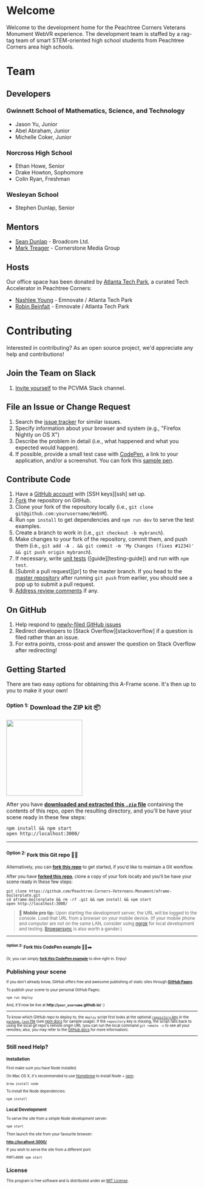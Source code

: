 # Welcome

Welcome to the development home for the Peachtree Corners Veterans Monument WebVR experience. The development team is staffed by a rag-tag team of smart STEM-oriented high school students from Peachtree Corners area high schools.

# Team

## Developers

### Gwinnett School of Mathematics, Science, and Technology
* Jason Yu, Junior
* Abel Abraham, Junior
* Michelle Coker, Junior

### Norcross High School
* Ethan Howe, Senior
* Drake Howton, Sophomore
* Colin Ryan, Freshman

### Wesleyan School
* Stephen Dunlap, Senior

## Mentors

* [Sean Dunlap](https://www.linkedin.com/in/seandunlap/) - Broadcom Ltd.
* [Mark Treager](https://www.linkedin.com/in/mark-treager/) - Cornerstone Media Group

## Hosts

Our office space has been donated by [Atlanta Tech Park](https://www.atlantatechpark.com/), a curated Tech Accelerator in Peachtree Corners:

* [Nashlee Young](https://www.linkedin.com/in/nashlee-young-269297b/) - Emnovate / Atlanta Tech Park
* [Robin Beinfait](https://www.linkedin.com/in/mark-treager/) - Emnovate / Atlanta Tech Park

# Contributing

Interested in contributing? As an open source project, we'd appreciate any help
and contributions! 

## Join the Team on Slack

1. [Invite yourself](https://ptcvets.slack.com/join/shared_invite/enQtMzYyNDM0MDI5NjUyLWE4MjA5OWFjZWJiNzk1ZTNmMTRhZjVkZDI4NGJhZmE0YjJjMDA3NWU3YjExMjI4NjhhM2MxZWJjYjJjNDZmNjU) to the PCVMA Slack channel.

## File an Issue or Change Request

1. Search the [issue tracker](https://github.com/Peachtree-Corners-Vetereans-Monument/WebVR/issues) for similar issues.
2. Specify information about your browser and system (e.g., "Firefox Nightly on OS X")
3. Describe the problem in detail (i.e., what happened and what you expected would happen).
4. If possible, provide a small test case with [CodePen](http://codepen.io), a link to your application, and/or a screenshot. You can fork this [sample pen](http://codepen.io/anon/pen/KVWpbb).

## Contribute Code

1. Have a [GitHub account](https://github.com/join) with [SSH keys][ssh] set up.
2. [Fork](https://github.com/Peachtree-Corners-Vetereans-Monument/WebVR/fork) the repository on GitHub.
3. Clone your fork of the repository locally (i.e., `git clone git@github.com:yourusername/WebVR`).
4. Run `npm install` to get dependencies and `npm run dev` to serve the test examples.
5. Create a branch to work in (i.e., `git checkout -b mybranch`).
6. Make changes to your fork of the repository, commit them, and push them (i.e., `git add -A . && git commit -m 'My Changes (fixes #1234)' && git push origin mybranch`).
7. If necessary, write [unit tests](tests/) ([guide][testing-guide]) and run with `npm test`.
8. [Submit a pull request][pr] to the master branch. If you head to the [master repository](https://github.com/Peachtree-Corners-Vetereans-Monument/WebVR/wiki/Home/_edit) after running `git push` from earlier, you should see a pop up to submit a pull request.
9. [Address review comments](http://stackoverflow.com/questions/9790448/how-to-update-a-pull-request) if any.

## On GitHub

1. Help respond to [newly-filed GitHub issues](https://github.com/Peachtree-Corners-Vetereans-Monument/WebVR/issues)
2. Redirect developers to [Stack Overflow][stackoverflow] if a question is filed rather than an issue.
3. For extra points, cross-post and answer the question on Stack Overflow after redirecting!



## Getting Started

There are two easy options for obtaining this A-Frame scene. It's then up to you to make it your own!

### <sup>Option 1:</sup> Download the ZIP kit 📦

[<img src="http://i.imgur.com/UVPZoM0.png" width="200">](https://github.com/aframevr/aframe-boilerplate/archive/master.zip)

After you have __[downloaded and extracted this `.zip` file](https://github.com/Peachtree-Corners-Vetereans-Monument/aframe-boilerplate/archive/master.zip)__ containing the contents of this repo, open the resulting directory, and you'll be have your scene ready in these few steps:

    npm install && npm start
    open http://localhost:3000/

<hr>

### <small><sup>Option 2:</sup> Fork this Git repo 🍴🐙

Alternatively, you can __[fork this repo](https://github.com/Peachtree-Corners-Vetereans-Monument/aframe-boilerplate/fork)__ to get started, if you'd like to maintain a Git workflow.

After you have __[forked this repo](https://github.com/Peachtree-Corners-Vetereans-Monument/aframe-boilerplate/fork)__, clone a copy of your fork locally and you'll be have your scene ready in these few steps:

    git clone https://github.com/Peachtree-Corners-Vetereans-Monument/aframe-boilerplate.git
    cd aframe-boilerplate && rm -rf .git && npm install && npm start
    open http://localhost:3000/

> :iphone: **Mobile pro tip:** Upon starting the development server, the URL will be logged to the console. Load that URL from a browser on your mobile device. (If your mobile phone and computer are not on the same LAN, consider using [ngrok](https://ngrok.com/) for local development and testing. [Browsersync](https://www.browsersync.io/) is also worth a gander.)

<hr>

### <small><sup>Option 3:</sup> Fork this CodePen example 🍴💾✒️

Or, you can simply __[fork this CodePen example](https://codepen.io/seandunlap/full/mLKexe/)__ to dive right in. Enjoy!

## Publishing your scene

If you don't already know, GitHub offers free and awesome publishing of static sites through __[GitHub Pages](https://pages.github.com/)__.

To publish your scene to your personal GitHub Pages:

    npm run deploy

And, it'll now be live at __http://`your_username`.github.io/__ :)

<hr>

To know which GitHub repo to deploy to, the `deploy` script first looks at the optional [`repository` key](https://docs.npmjs.com/files/package.json#repository) in the [`package.json` file](package.json) (see [npm docs](https://docs.npmjs.com/files/package.json#repository) for sample usage). If the `repository` key is missing, the script falls back to using the local git repo's remote origin URL (you can run the local command `git remote -v` to see all your remotes; also, you may refer to the [GitHub docs](https://help.github.com/articles/about-remote-repositories/) for more information).

<hr>

## Still need Help?

### Installation

First make sure you have Node installed.

On Mac OS X, it's recommended to use [Homebrew](http://brew.sh/) to install Node + [npm](https://www.npmjs.com):

    brew install node

To install the Node dependencies:

    npm install


### Local Development

To serve the site from a simple Node development server:

    npm start

Then launch the site from your favourite browser:

[__http://localhost:3000/__](http://localhost:3000/)

If you wish to serve the site from a different port:

    PORT=8000 npm start

## License

This program is free software and is distributed under an [MIT License](LICENSE).
